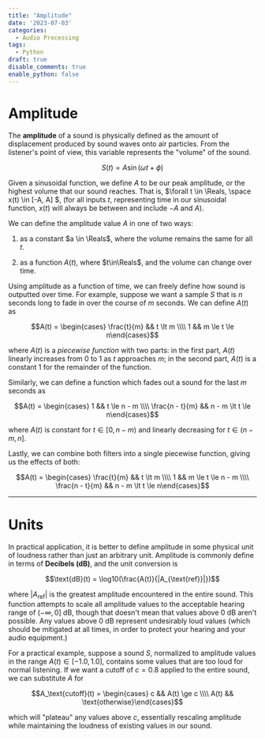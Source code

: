 ```yaml
---
title: "Amplitude"
date: '2023-07-03'
categories:
  - Audio Processing
tags:
  - Python
draft: true
disable_comments: true
enable_python: false
---
```


# Amplitude

The **amplitude** of a sound is physically defined as the amount of displacement produced by sound waves onto air particles. From the listener's point of view, this variable represents the "volume" of the sound.

$$S(t) = A\sin(\omega t + \phi)$$


Given a sinusoidal function, we define $A$ to be our peak amplitude, or the highest volume that our sound reaches. That is, $\forall t \in \Reals, \space x(t) \in [-A, A] $, (for all inputs $t$, representing time in our sinusoidal function, $x(t)$ will always be between and include $-A$ and $A$).

We can define the amplitude value $A$ in one of two ways:

1. as a constant $a \in \Reals$, where the volume remains the same for all $t$.

2. as a function $A(t)$, where $t\in\Reals$, and the volume can change over time.

Using amplitude as a function of time, we can freely define how sound is outputted over time. For example, suppose we want a sample $S$ that is $n$ seconds long to fade in over the course of $m$ seconds. We can define $A(t)$ as

$$A(t) = \begin{cases} \frac{t}{m} && t \lt m \\\\ 1 && m \le t \le n\end{cases}$$

where $A(t)$ is a *piecewise function* with two parts: in the first part, $A(t)$ linearly increases from $0$ to $1$ as $t$ approaches $m$; in the second part, $A(t)$ is a constant $1$ for the remainder of the function.

Similarly, we can define a function which fades out a sound for the last $m$ seconds as

$$A(t) = \begin{cases} 1 && t \le n - m \\\\ \frac{n - t}{m} && n - m \lt t \le n\end{cases}$$

where $A(t)$ is constant for $t\in [0, n-m)$ and linearly decreasing for $t\in (n-m, n]$.

Lastly, we can combine both filters into a single piecewise function, giving us the effects of both:

$$A(t) = \begin{cases} \frac{t}{m} && t \lt m \\\\ 1 && m \le t \le n - m \\\\ \frac{n - t}{m} && n - m \lt t \le n\end{cases}$$

<hr>

# Units

In practical application, it is better to define amplitude in some physical unit of loudness rather than just an arbitrary unit. Amplitude is commonly define in terms of **Decibels (dB)**, and the unit conversion is

$$\text{dB}(t) = \log10(\frac{A(t)}{|A_{\text{ref}}|})$$

where $|A_{\text{ref}}|$ is the greatest amplitude encountered in the entire sound. This function attempts to scale all amplitude values to the acceptable hearing range of $(-\infty, 0] \text{ dB}$, though that doesn't mean that values above $0 \text{ dB}$ aren't possible. Any values above $0 \text{ dB}$ represent undesirably loud values (which should be mitigated at all times, in order to protect your hearing and your audio equipment.)

For a practical example, suppose a sound $S$, normalized to amplitude values in the range $A(t)\in[-1.0, 1.0]$, contains some values that are too loud for normal listening. If we want a cutoff of $c = 0.8$ applied to the entire sound, we can substitute $A$ for

  $$A_\text{cutoff}(t) = \begin{cases} c && A(t) \ge c \\\\ A(t) && \text{otherwise}\end{cases}$$

which will "plateau" any values above $c$, essentially rescaling amplitude while maintaining the loudness of existing values in our sound.

<!-- # References

- [Global JOS Index: Amplitude](https://ccrma.stanford.edu/~jos/filters/Units.html#19668) -->